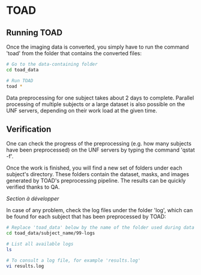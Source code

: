 # TOAD

## Running TOAD

Once the imaging data is converted, you simply have to run the command 'toad' from the folder that contains the converted files:

~~~bash
# Go to the data-containing folder
cd toad_data

# Run TOAD
toad *
~~~

Data preprocessing for one subject takes about 2 days to complete. 
Parallel processing of multiple subjects or a large dataset is also possible on the UNF servers, depending on their work load at the given time. 

## Verification

One can check the progress of the preprocessing (e.g. how many subjects have been preprocessed) on the UNF servers by typing the command 'qstat -f'.

Once the work is finished, you will find a new set of folders under each subject's directory.
These folders contain the dataset, masks, and images generated by TOAD's preprocessing pipeline. The results can be quickly verified thanks to QA.

<!-- FIXME QA -->
*Section à développer*

In case of any problem, check the log files under the folder 'log', which can be found for each subject that has been preprocessed by TOAD:

~~~bash
# Replace 'toad_data' below by the name of the folder used during data conversion. 
cd toad_data/subject_name/99-logs

# List all available logs
ls

# To consult a log file, for example 'results.log'
vi results.log
~~~






